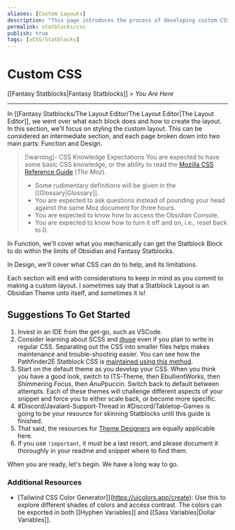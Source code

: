 ```yaml
---
aliases: [Custom Layouts]
description: "This page introduces the process of developing custom CSS for Fantasy Statblocks."
permalink: statblocks/css
publish: true
tags: [xCSS/Statblocks]
---
```


# Custom CSS

[[Fantasy Statblocks|Fantasy Statblocks]] > *You Are Here*

---

In [[Fantasy Statblocks/The Layout Editor/The Layout Editor|The Layout Editor]], we went over what each block does and how to create the layout. In this section, we'll focus on styling the custom layout. This can be considered an intermediate section, and each page broken down into two main parts: Function and Design. 

>[!warning]- CSS Knowledge Expectations
> You are expected to have some basic CSS knowledge, or the ability to read the [Mozilla CSS Reference Guide](https://developer.mozilla.org/en-US/docs/Web/CSS/Reference) (*The Moz*). 
> 
> - Some rudimentary definitions will be given in the [[Glossary|Glossary]].
> - You are expected to ask questions instead of pounding your head against the same Moz document for three hours.
> - You are expected to know how to access the Obsidian Console.
> - You are expected to know how to turn it off and on, i.e., reset back to 0. 

In Function, we'll cover what you mechanically can get the Statblock Block to do within the limits of Obsidian and Fantasy Statblocks. 

In Design, we'll cover what CSS can do to help, and its limitations.

Each section will end with considerations to keep in mind as you commit to making a custom layout. I sometimes say that a Statblock Layout is an Obsidian Theme unto itself, and sometimes it is!

## Suggestions To Get Started

1) Invest in an IDE from the get-go, such as VSCode.
2) Consider learning about SCSS and [@use](https://sass-lang.com/documentation/at-rules/use) even if you plan to write in regular CSS. Separating out the CSS into smaller files helps makes maintenance and trouble-shooting easier. You can see how the Pathfinder2E Statblock CSS is [maintained using this method](https://github.com/mProjectsCode/obsidian-pathfinder2e-statblocks/tree/master/src/scss).
3) Start on the default theme as you develop your CSS. When you think you have a good look, switch to ITS-Theme, then EbullientWorks, then Shimmering Focus, then AnuPpuccin. Switch back to default between attempts. Each of these themes will challenge different aspects of your snippet and force you to either scale back, or become more specific. 
4) #Discord/Javalant-Support-Thread in #Discord/Tabletop-Games is going to be your resource for skinning Statblocks until this guide is finished.
5) That said, the resources for [Theme Designers](https://publish.obsidian.md/hub/04+-+Guides%2C+Workflows%2C+%26+Courses/for+Theme+Designers) are equally applicable here. 
6) If you use `!important`, it must be a last resort, and please document it thoroughly in your readme and snippet where to find them.

When you are ready, let's begin. We have a long way to go.

### Additional Resources

- [Tailwind CSS Color Generator]](https://uicolors.app/create): Use this to explore different shades of colors and access contrast. The colors can be exported in both [[Hyphen Variables]] and [[Sass Variables|Dollar Variables]].